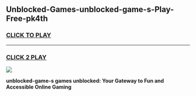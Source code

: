
## Unblocked-Games-unblocked-game-s-Play-Free-pk4th
<h3>
<a href="https://premium76.site?title=unblocked-game-s&ref=18A">CLICK TO PLAY</a></h3>
<hr>

<h3>
<a href="https://premium76.site?title=unblocked-game-s&ref=18A">CLICK 2 PLAY</a>
  
</h3>

<a href="https://premium76.site?title=unblocked-game-s&ref=18A"><img src="https://clearcache.store/games.png"></a>


**unblocked-game-s games unblocked: Your Gateway to Fun and Accessible Online Gaming**

